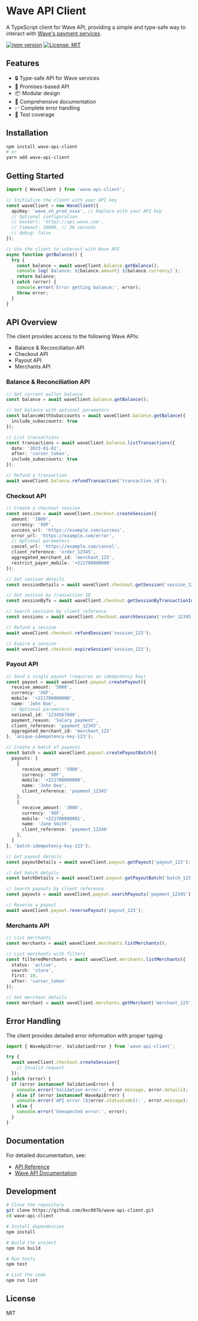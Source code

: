# Wave API Client

A TypeScript client for Wave API, providing a simple and type-safe way to interact with [Wave's payment services](https://docs.wave.com/business).

[![npm version](https://badge.fury.io/js/wave-api-client.svg)](https://badge.fury.io/js/wave-api-client)
[![License: MIT](https://img.shields.io/badge/License-MIT-yellow.svg)](https://opensource.org/licenses/MIT)

## Features

- 🔒 Type-safe API for Wave services
- 🚀 Promises-based API
- 📦 Modular design
- 📘 Comprehensive documentation
- ✅ Complete error handling
- 🧪 Test coverage

## Installation

```bash
npm install wave-api-client
# or
yarn add wave-api-client
```

## Getting Started

```typescript
import { WaveClient } from 'wave-api-client';

// Initialize the client with your API key
const waveClient = new WaveClient({
  apiKey: 'wave_sn_prod_xxxx', // Replace with your API key
  // Optional configuration
  // baseUrl: 'https://api.wave.com',
  // timeout: 30000, // 30 seconds
  // debug: false
});

// Use the client to interact with Wave API
async function getBalance() {
  try {
    const balance = await waveClient.balance.getBalance();
    console.log(`Balance: ${balance.amount} ${balance.currency}`);
    return balance;
  } catch (error) {
    console.error('Error getting balance:', error);
    throw error;
  }
}
```

## API Overview

The client provides access to the following Wave APIs:

- Balance & Reconciliation API
- Checkout API
- Payout API
- Merchants API

### Balance & Reconciliation API

```typescript
// Get current wallet balance
const balance = await waveClient.balance.getBalance();

// Get balance with optional parameters
const balanceWithSubaccounts = await waveClient.balance.getBalance({
  include_subaccounts: true
});

// List transactions
const transactions = await waveClient.balance.listTransactions({
  date: '2023-01-01',
  after: 'cursor_token',
  include_subaccounts: true
});

// Refund a transaction
await waveClient.balance.refundTransaction('transaction_id');
```

### Checkout API

```typescript
// Create a checkout session
const session = await waveClient.checkout.createSession({
  amount: '1000',
  currency: 'XOF',
  success_url: 'https://example.com/success',
  error_url: 'https://example.com/error',
  // Optional parameters
  cancel_url: 'https://example.com/cancel',
  client_reference: 'order_12345',
  aggregated_merchant_id: 'merchant_123',
  restrict_payer_mobile: '+221700000000'
});

// Get session details
const sessionDetails = await waveClient.checkout.getSession('session_123');

// Get session by transaction ID
const sessionByTx = await waveClient.checkout.getSessionByTransactionId('transaction_123');

// Search sessions by client reference
const sessions = await waveClient.checkout.searchSessions('order_12345');

// Refund a session
await waveClient.checkout.refundSession('session_123');

// Expire a session
await waveClient.checkout.expireSession('session_123');
```

### Payout API

```typescript
// Send a single payout (requires an idempotency key)
const payout = await waveClient.payout.createPayout({
  receive_amount: '5000',
  currency: 'XOF',
  mobile: '+221700000000',
  name: 'John Doe',
  // Optional parameters
  national_id: '1234567890',
  payment_reason: 'Salary payment',
  client_reference: 'payment_12345',
  aggregated_merchant_id: 'merchant_123'
}, 'unique-idempotency-key-123');

// Create a batch of payouts
const batch = await waveClient.payout.createPayoutBatch({
  payouts: [
    {
      receive_amount: '5000',
      currency: 'XOF',
      mobile: '+221700000000',
      name: 'John Doe',
      client_reference: 'payment_12345'
    },
    {
      receive_amount: '3000',
      currency: 'XOF',
      mobile: '+221700000001',
      name: 'Jane Smith',
      client_reference: 'payment_12346'
    },
  ]
}, 'batch-idempotency-key-123');

// Get payout details
const payoutDetails = await waveClient.payout.getPayout('payout_123');

// Get batch details
const batchDetails = await waveClient.payout.getPayoutBatch('batch_123');

// Search payouts by client reference
const payouts = await waveClient.payout.searchPayouts('payment_12345');

// Reverse a payout
await waveClient.payout.reversePayout('payout_123');
```

### Merchants API

```typescript
// List merchants
const merchants = await waveClient.merchants.listMerchants();

// List merchants with filters
const filteredMerchants = await waveClient.merchants.listMerchants({
  status: 'active',
  search: 'store',
  first: 10,
  after: 'cursor_token'
});

// Get merchant details
const merchant = await waveClient.merchants.getMerchant('merchant_123');
```

## Error Handling

The client provides detailed error information with proper typing:

```typescript
import { WaveApiError, ValidationError } from 'wave-api-client';

try {
  await waveClient.checkout.createSession({
    // Invalid request
  });
} catch (error) {
  if (error instanceof ValidationError) {
    console.error('Validation error:', error.message, error.details);
  } else if (error instanceof WaveApiError) {
    console.error(`API error (${error.statusCode}):`, error.message);
  } else {
    console.error('Unexpected error:', error);
  }
}
```

## Documentation

For detailed documentation, see:

- [API Reference](https://docs.wave.com/business)
- [Wave API Documentation](https://docs.wave.com/business)

## Development

```bash
# Clone the repository
git clone https://github.com/0xc007b/wave-api-client.git
cd wave-api-client

# Install dependencies
npm install

# Build the project
npm run build

# Run tests
npm test

# Lint the code
npm run lint
```

## License

MIT
